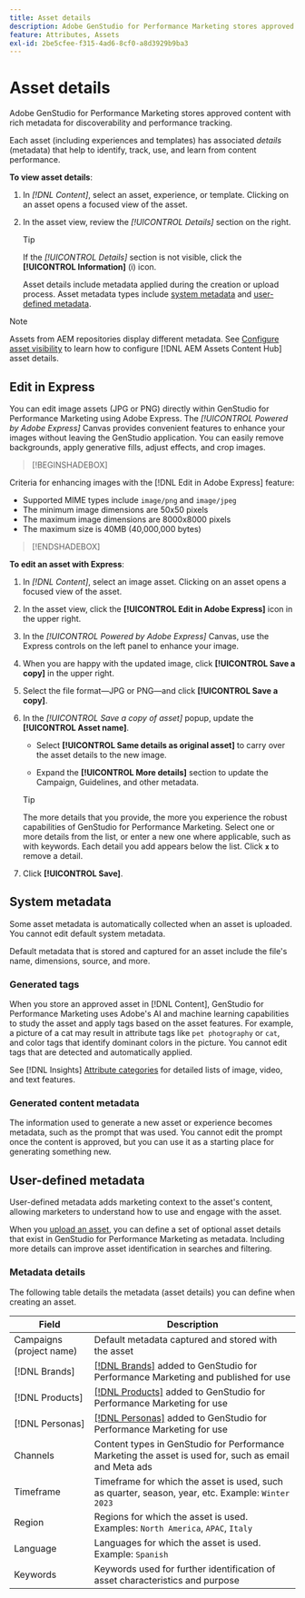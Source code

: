 ```yaml
---
title: Asset details
description: Adobe GenStudio for Performance Marketing stores approved content with rich metadata for searchability and performance tracking.
feature: Attributes, Assets
exl-id: 2be5cfee-f315-4ad6-8cf0-a8d3929b9ba3
---
```

# Asset details

Adobe GenStudio for Performance Marketing stores approved content with rich metadata for discoverability and performance tracking.

Each asset (including experiences and templates) has associated _details_ (metadata) that help to identify, track, use, and learn from content performance.

**To view asset details**:

1. In _[!DNL Content]_, select an asset, experience, or template. Clicking on an asset opens a focused view of the asset.

1. In the asset view, review the _[!UICONTROL Details]_ section on the right.

   >[!TIP]
   >
   >If the _[!UICONTROL Details]_ section is not visible, click the **[!UICONTROL Information]** (i) icon.

   Asset details include metadata applied during the creation or upload process. Asset metadata types include [system metadata](#system-metadata) and [user-defined metadata](#user-defined-metadata).

>[!NOTE]
>
>Assets from AEM repositories display different metadata. See [Configure asset visibility](connect-aem-repo.md#step-4-configure-asset-visibility) to learn how to configure [!DNL AEM Assets Content Hub] asset details.

## Edit in Express

You can edit image assets (JPG or PNG) directly within GenStudio for Performance Marketing using Adobe Express. The _[!UICONTROL Powered by Adobe Express]_ Canvas provides convenient features to enhance your images without leaving the GenStudio application. You can easily remove backgrounds, apply generative fills, adjust effects, and crop images.

>[!BEGINSHADEBOX]

Criteria for enhancing images with the [!DNL Edit in Adobe Express] feature:

- Supported MIME types include `image/png` and `image/jpeg`
- The minimum image dimensions are 50x50 pixels
- The maximum image dimensions are 8000x8000 pixels
- The maximum size is 40MB (40,000,000 bytes)

>[!ENDSHADEBOX]

**To edit an asset with Express**:

1. In _[!DNL Content]_, select an image asset. Clicking on an asset opens a focused view of the asset.

1. In the asset view, click the **[!UICONTROL Edit in Adobe Express]** icon in the upper right.

1. In the _[!UICONTROL Powered by Adobe Express]_ Canvas, use the Express controls on the left panel to enhance your image.

1. When you are happy with the updated image, click **[!UICONTROL Save a copy]** in the upper right.

1. Select the file format—JPG or PNG—and click **[!UICONTROL Save a copy]**.

1. In the _[!UICONTROL Save a copy of asset]_ popup, update the **[!UICONTROL Asset name]**.

   - Select **[!UICONTROL Same details as original asset]** to carry over the asset details to the new image.

   - Expand the **[!UICONTROL More details]** section to update the Campaign, Guidelines, and other metadata.

   >[!TIP]
   >
   >The more details that you provide, the more you experience the robust capabilities of GenStudio for Performance Marketing. Select one or more details from the list, or enter a new one where applicable, such as with keywords. Each detail you add appears below the list. Click **`x`** to remove a detail.

1. Click **[!UICONTROL Save]**.

## System metadata

Some asset metadata is automatically collected when an asset is uploaded. You cannot edit default system metadata.

Default metadata that is stored and captured for an asset include the file's name, dimensions, source, and more.

### Generated tags

When you store an approved asset in [!DNL Content], GenStudio for Performance Marketing uses Adobe's AI and machine learning capabilities to study the asset and apply tags based on the asset features. For example, a picture of a cat may result in attribute tags like `pet photography` or `cat`, and color tags that identify dominant colors in the picture. You cannot edit tags that are detected and automatically applied.

See [!DNL Insights] [Attribute categories](/help/user-guide/insights/attribute-category.md) for detailed lists of image, video, and text features.

### Generated content metadata

The information used to generate a new asset or experience becomes metadata, such as the prompt that was used. You cannot edit the prompt once the content is approved, but you can use it as a starting place for generating something new.

## User-defined metadata

User-defined metadata adds marketing context to the asset's content, allowing marketers to understand how to use and engage with the asset.

When you [upload an asset](/help/user-guide/content/manage-assets.md#add-assets), you can define a set of optional asset details that exist in GenStudio for Performance Marketing as metadata. Including more details can improve asset identification in searches and filtering.

### Metadata details

The following table details the metadata (asset details) you can define when creating an asset.

| Field         | Description |
| ------------- | ----------- |
| Campaigns (project name) | Default metadata captured and stored with the asset |
| [!DNL Brands]    | [[!DNL Brands]](/help/user-guide/guidelines/brands.md) added to GenStudio for Performance Marketing and published for use |
| [!DNL Products]      | [[!DNL Products]](/help/user-guide/guidelines/products.md) added to GenStudio for Performance Marketing for use |
| [!DNL Personas]      | [[!DNL Personas]](/help/user-guide/guidelines/personas.md) added to GenStudio for Performance Marketing for use |
| Channels      | Content types in GenStudio for Performance Marketing the asset is used for, such as email and Meta ads |
| Timeframe     | Timeframe for which the asset is used, such as quarter, season, year, etc. Example: `Winter 2023` |
| Region        | Regions for which the asset is used. Examples: `North America`, `APAC`, `Italy` |
| Language      | Languages for which the asset is used. Example: `Spanish` |
| Keywords      | Keywords used for further identification of asset characteristics and purpose |

<!-- ## History

Expand the _[!UICONTROL History]_ section to view a timeline of approvals and activity.

list other activity, show screenshot?
-->
